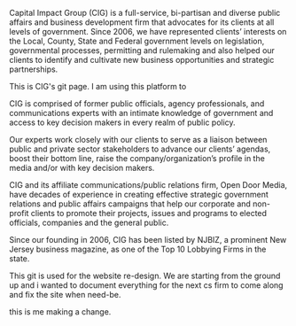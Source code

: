 Capital Impact Group (CIG) is a full-service, bi-partisan and diverse public affairs and business development firm that advocates for its clients at all levels of government. Since 2006, we have represented clients’ interests on the Local, County, State and Federal government levels on legislation, governmental processes, permitting and rulemaking and also helped our clients to identify and cultivate new business opportunities and strategic partnerships.

This is CIG's git page. I am using this platform to 

CIG is comprised of former public officials, agency professionals, and communications experts with an intimate knowledge of government and access to key decision makers in every realm of public policy.


Our experts work closely with our clients to serve as a liaison between public and private sector stakeholders to advance our clients’ agendas, boost their bottom line, raise the company/organization’s profile in the media and/or with key decision makers.


CIG and its affiliate communications/public relations firm, Open Door Media, have decades of experience in creating effective strategic government relations and public affairs campaigns that help our corporate and non-profit clients to promote their projects, issues and programs to elected officials, companies and the general public.

Since our founding in 2006, CIG has been listed by NJBIZ, a prominent New Jersey business magazine, as one of the Top 10 Lobbying Firms in the state.

This git is used for the website re-design. We are starting from the ground up and i wanted to document everything for the next cs firm to come along and fix the site when need-be. 

this is me making a change. 
